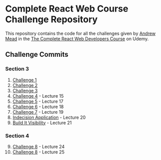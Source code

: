 # Complete React Web Course Challenge Repository

This repository contains the code for all the challenges given by [Andrew Mead](https://twitter.com/andrew_j_mead) in the [The Complete React Web Developers Course](https://www.udemy.com/react-2nd-edition/learn/v4/overview) on Udemy.

## Challenge Commits

### Section 3
1. [Challenge 1](https://github.com/git-ankur-shukla/Complete_React_Web_Course/commit/6f7039766cb21b02528df1fcc6ffba7205add802)
2. [Challenge 2](https://github.com/git-ankur-shukla/Complete_React_Web_Course/commit/c77194353fd9ec377e0c9a523a8264fe711b67ef)
3. [Challenge 3](https://github.com/git-ankur-shukla/Complete_React_Web_Course/commit/0fa4277cc488af6cb45f43b7a57a37cf4271b520)
4. [Challenge 4](https://github.com/git-ankur-shukla/Complete_React_Web_Course/commit/f951a03c48d5b34095fa71a7804b832993d3c445) - Lecture 15
5. [Challenge 5](https://github.com/git-ankur-shukla/Complete_React_Web_Course/commit/9d5749c9df3670a1f278796fd3c9c871e5d91ee8) - Lecture 17
6. [Challenge 6](https://github.com/git-ankur-shukla/Complete_React_Web_Course/commit/b8a63e2f325af717362e58706298489b48e554a0#diff-1d752ebcb1fcd8ad4a00c09ac8484e5c) - Lecture 18
7. [Challenge 7](https://github.com/git-ankur-shukla/Complete_React_Web_Course/commit/ee804df41131141fa52b7323d406ad640eed7c08#diff-665f679f2059c58b7f8cd7386ba39a40) - Lecture 19
8. [Indecision Application](https://github.com/git-ankur-shukla/Complete_React_Web_Course/commit/f4a1118d059c511837b86466b9d66583447ef5dc) - Lecture 20
8. [Build It Visibility](https://github.com/git-ankur-shukla/Complete_React_Web_Course/commit/3be01078850635f529586af98355910f6a0d33c3#diff-82e573ecdc608593ad79b8f736b4c6f3) - Lecture 21

### Section 4
9. [Challenge 8](https://github.com/git-ankur-shukla/Complete_React_Web_Course/commit/5c51f342222e2fbf373b80bea6c040961ac51115) - Lecture 24
10. [Challenge 8](https://github.com/git-ankur-shukla/Complete_React_Web_Course/commit/a8f6d08d6d4631aeab605f147c62435e2af4b91e) - Lecture 25
